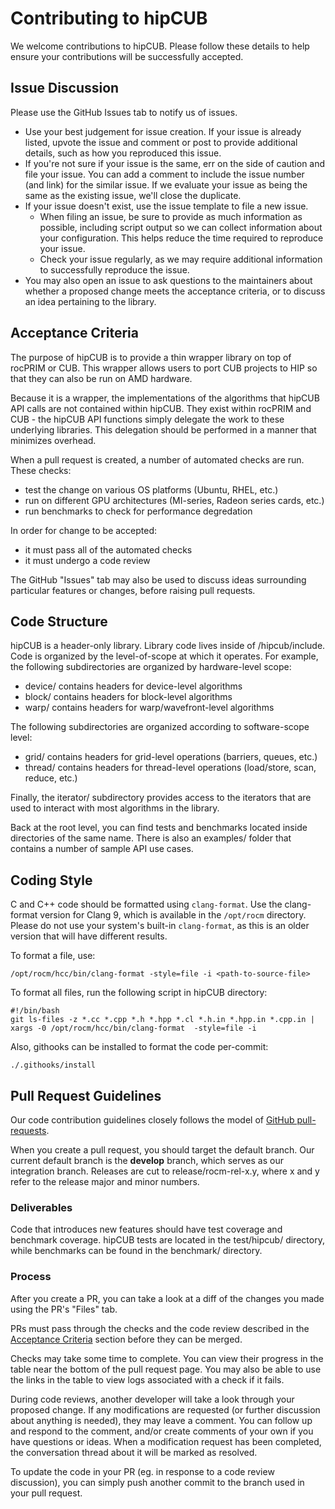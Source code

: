 <head>
  <meta charset="UTF-8">
  <meta name="description" content="Contributing to hipCUB">
  <meta name="keywords" content="ROCm, contributing, hipCUB">
</head>

# Contributing to hipCUB #

We welcome contributions to hipCUB.  Please follow these details to help ensure your contributions will be successfully accepted.

## Issue Discussion ##

Please use the GitHub Issues tab to notify us of issues.

* Use your best judgement for issue creation. If your issue is already listed, upvote the issue and
  comment or post to provide additional details, such as how you reproduced this issue.
* If you're not sure if your issue is the same, err on the side of caution and file your issue.
  You can add a comment to include the issue number (and link) for the similar issue. If we evaluate
  your issue as being the same as the existing issue, we'll close the duplicate.
* If your issue doesn't exist, use the issue template to file a new issue.
  * When filing an issue, be sure to provide as much information as possible, including script output so
    we can collect information about your configuration. This helps reduce the time required to
    reproduce your issue.
  * Check your issue regularly, as we may require additional information to successfully reproduce the
    issue.
* You may also open an issue to ask questions to the maintainers about whether a proposed change
  meets the acceptance criteria, or to discuss an idea pertaining to the library.

## Acceptance Criteria ##

The purpose of hipCUB is to provide a thin wrapper library on top of rocPRIM or CUB. This wrapper allows users to port CUB projects to HIP so that they can also be run on AMD hardware.

Because it is a wrapper, the implementations of the algorithms that hipCUB API calls are not contained within hipCUB.
They exist within rocPRIM and CUB - the hipCUB API functions simply delegate the work to these underlying libraries.
This delegation should be performed in a manner that minimizes overhead.

When a pull request is created, a number of automated checks are run. These checks:
- test the change on various OS platforms (Ubuntu, RHEL, etc.)
- run on different GPU architectures (MI-series, Radeon series cards, etc.)
- run benchmarks to check for performance degredation

In order for change to be accepted:
- it must pass all of the automated checks
- it must undergo a code review

The GitHub "Issues" tab may also be used to discuss ideas surrounding particular features or changes, before raising pull requests.

## Code Structure ##

hipCUB is a header-only library. Library code lives inside of /hipcub/include.
Code is organized by the level-of-scope at which it operates. For example, the following
subdirectories are organized by hardware-level scope:
* device/ contains headers for device-level algorithms
* block/ contains headers for block-level algorithms
* warp/ contains headers for warp/wavefront-level algorithms

The following subdirectories are organized according to software-scope level:
* grid/ contains headers for grid-level operations (barriers, queues, etc.)
* thread/ contains headers for thread-level operations (load/store, scan, reduce, etc.)

Finally, the iterator/ subdirectory provides access to the iterators that are used to interact with most algorithms in the library.

Back at the root level, you can find tests and benchmarks located inside directories of the same name. 
There is also an examples/ folder that contains a number of sample API use cases.

## Coding Style ##

C and C++ code should be formatted using `clang-format`. Use the clang-format version for Clang 9, which is available in the `/opt/rocm` directory. Please do not use your system's built-in `clang-format`, as this is an older version that will have different results.

To format a file, use:

```
/opt/rocm/hcc/bin/clang-format -style=file -i <path-to-source-file>
```

To format all files, run the following script in hipCUB directory:

```
#!/bin/bash
git ls-files -z *.cc *.cpp *.h *.hpp *.cl *.h.in *.hpp.in *.cpp.in | xargs -0 /opt/rocm/hcc/bin/clang-format  -style=file -i
```

Also, githooks can be installed to format the code per-commit:

```
./.githooks/install
```

## Pull Request Guidelines ##

Our code contribution guidelines closely follows the model of [GitHub pull-requests](https://help.github.com/articles/using-pull-requests/).

When you create a pull request, you should target the default branch. Our current default branch is the **develop** branch, which serves as our integration branch.
Releases are cut to release/rocm-rel-x.y, where x and y refer to the release major and minor numbers.

### Deliverables ###

Code that introduces new features should have test coverage and benchmark coverage. 
hipCUB tests are located in the test/hipcub/ directory, while benchmarks can be found in the benchmark/ directory.

### Process ###

After you create a PR, you can take a look at a diff of the changes you made using the PR's "Files" tab.

PRs must pass through the checks and the code review described in the [Acceptance Criteria](#acceptance-criteria) section before they can be merged.

Checks may take some time to complete. You can view their progress in the table near the bottom of the pull request page. You may also be able to use the links in the table
to view logs associated with a check if it fails.

During code reviews, another developer will take a look through your proposed change. If any modifications are requested (or further discussion about anything is
needed), they may leave a comment. You can follow up and respond to the comment, and/or create comments of your own if you have questions or ideas.
When a modification request has been completed, the conversation thread about it will be marked as resolved.

To update the code in your PR (eg. in response to a code review discussion), you can simply push another commit to the branch used in your pull request.
